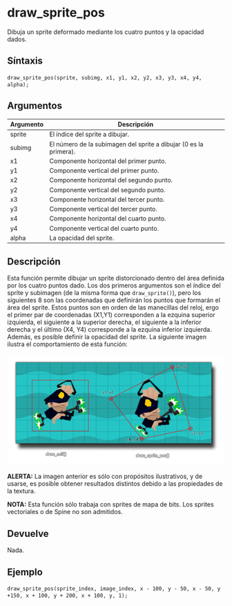 # draw_sprite_pos

Dibuja un sprite deformado mediante los cuatro puntos y la opacidad dados.

## Síntaxis

  
```gml  
draw_sprite_pos(sprite, subimg, x1, y1, x2, y2, x3, y3, x4, y4, alpha);  
```  

## Argumentos

Argumento|Descripción|  
---|---|  
sprite|El índice del sprite a dibujar.|  
subimg|El número de la subimagen del sprite a dibujar (0 es la primera).|  
x1|Componente horizontal del primer punto.|  
y1|Componente vertical del primer punto.|  
x2|Componente horizontal del segundo punto.|  
y2|Componente vertical del segundo punto.|  
x3|Componente horizontal del tercer punto.|  
y3|Componente vertical del tercer punto.|  
x4|Componente horizontal del cuarto punto.|  
y4|Componente vertical del cuarto punto.|  
alpha|La opacidad del sprite.|  

## Descripción

Esta función permite dibujar un sprite distorcionado dentro del área definida por los cuatro puntos dado. Los dos primeros argumentos son el índice del sprite y subimagen (de la misma forma que `draw_sprite()`), pero los siguientes 8 son las coordenadas que definirán los puntos que formarán el área del sprite. Estos puntos son en orden de las manecillas del reloj, ergo el primer par de coordenadas (X1,Y1) corresponden a la ezquina superior izquierda, el siguiente a la superior derecha, el siguiente a la inferior derecha y el último (X4, Y4) corresponde a la ezquina inferior izquierda. Además, es posible definir la opacidad del sprite. La siguiente imagen ilustra el comportamiento de esta función:  
  

![](imagenes/spr_pos.png)

  
  
**ALERTA:** La imagen anterior es sólo con propósitos ilustrativos, y de usarse, es posible obtener resultados distintos debido a las propiedades de la textura.  
  
 **NOTA:** Esta función sólo trabaja con sprites de mapa de bits. Los sprites vectoriales o de Spine no son admitidos.

  

## Devuelve

Nada.

## Ejemplo

  
```gml  
draw_sprite_pos(sprite_index, image_index, x - 100, y - 50, x - 50, y +150, x + 100, y + 200, x + 100, y, 1);  
```